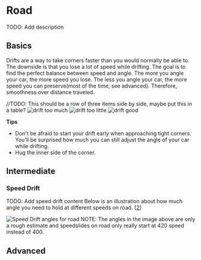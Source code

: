 # Road
TODO: Add description

## Basics
Drifts are a way to take corners faster than you would normally be able to. The downside is that you lose a lot of speed while drifting. The goal is to find the perfect balance between speed and angle. The more you angle your car, the more speed you lose. The less you angle your car, the more speed you can preserve(most of the time, see advanced). Therefore, smoothness over distance traveled.

//TODO: This should be a row of three items side by side, maybe put this in a table?
![drift too much](../../assets/trackmania%20car.gif)
![drift too little](../../assets/trackmania%20car.gif)
![drift good](../../assets/trackmania%20car.gif)

**Tips**
* Don't be afraid to start your drift early when approaching tight corners. You'll be surprised how much you can still adjust the angle of your car while drifting.
* Hug the inner side of the corner.

## Intermediate
### Speed Drift
TODO: Add speed drift content
Below is an illustration about how much angle you need to hold at different speeds on road. \[[2](../../credits#2-imgur-trackmania-2020-sd-skid-width-imgur-httpsimgurcomgallery3rtxja0-accessed-jun-26-2023)\]

![Speed Drift angles for road](https://i.imgur.com/O5t7IUD.png)
NOTE: The angles in the image above are only a rough estimate and speedslides on road only really start at 420 speed instead of 400.
## Advanced